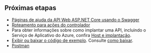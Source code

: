 ## <a name="next-steps"></a>Próximas etapas

* [Páginas de ajuda da API Web ASP.NET Core usando o Swagger](xref:tutorials/web-api-help-pages-using-swagger)
* [Roteamento para ações do controlador](xref:mvc/controllers/routing)
* Para obter informações sobre como implantar uma API, incluindo o Serviço de Aplicativo do Azure, confira [Host e implantação](xref:host-and-deploy/index).
* [Exibir ou baixar o código de exemplo](https://github.com/aspnet/Docs/tree/master/aspnetcore/tutorials/first-web-api/sample). Consulte [como baixar](xref:tutorials/index#how-to-download-a-sample).
* [Postman](https://www.getpostman.com/)
